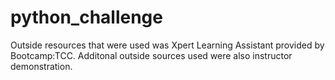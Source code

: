 # python_challenge


Outside resources that were used was Xpert Learning Assistant provided by Bootcamp:TCC. Additonal outside sources used were also instructor demonstration.
